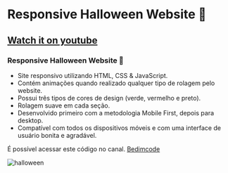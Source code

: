 # Responsive Halloween Website 🎃
## [Watch it on youtube](https://youtu.be/lgo1CEPZoxg)
### Responsive Halloween Website 🎃

- Site responsivo utilizando HTML, CSS & JavaScript.
- Contém animações quando realizado qualquer tipo de rolagem pelo website.
- Possui três tipos de cores de design (verde, vermelho e preto).
- Rolagem suave em cada seção.
- Desenvolvido primeiro com a metodologia Mobile First, depois para desktop.
- Compatível com todos os dispositivos móveis e com uma interface de usuário bonita e agradável.

É possível acessar este código no canal. [Bedimcode](https://www.youtube.com/c/Bedimcode)

![halloween](/preview.png)
